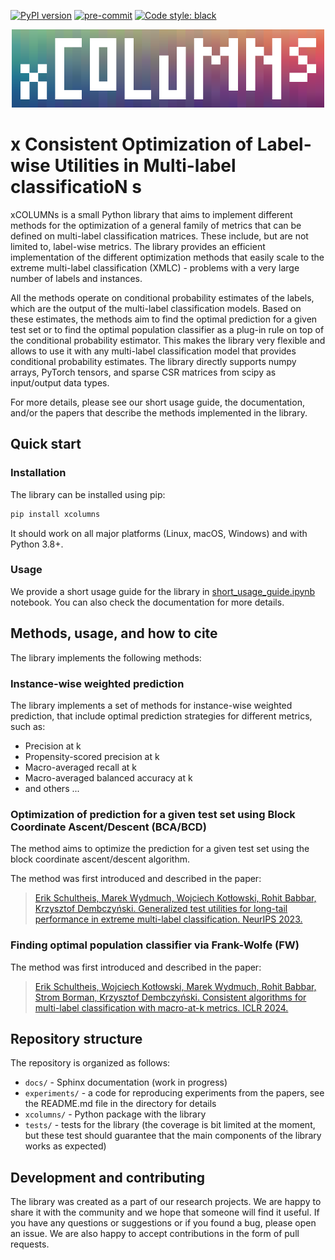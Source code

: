 [![PyPI version](https://badge.fury.io/py/xcolumns.svg)](https://badge.fury.io/py/xcolumns)
[![pre-commit](https://img.shields.io/badge/pre--commit-enabled-brightgreen?logo=pre-commit&logoColor=white)](https://pre-commit.com/)
[![Code style: black](https://img.shields.io/badge/code%20style-black-000000.svg)](https://github.com/psf/black)


<p align="center">
  <img src="https://raw.githubusercontent.com/mwydmuch/xCOLUMNs/master/docs/_static/xCOLUMNs_logo.png" width="500px"/>
</p>

# x **Consistent Optimization of Label-wise Utilities in Multi-label classificatioN** s

xCOLUMNs is a small Python library that aims to implement different methods for the optimization of a general family of
metrics that can be defined on multi-label classification matrices.
These include, but are not limited to, label-wise metrics.
The library provides an efficient implementation of the different optimization methods that easily scale to the extreme multi-label classification (XMLC) - problems with a very large number of labels and instances.

All the methods operate on conditional probability estimates of the labels, which are the output of the multi-label classification models.
Based on these estimates, the methods aim to find the optimal prediction for a given test set or to find the optimal population classifier as a plug-in rule on top of the conditional probability estimator.
This makes the library very flexible and allows to use it with any multi-label classification model that provides conditional probability estimates.
The library directly supports numpy arrays, PyTorch tensors, and sparse CSR matrices from scipy as input/output data types.

For more details, please see our short usage guide, the documentation, and/or the papers that describe the methods implemented in the library.


## Quick start

### Installation

The library can be installed using pip:
```sh
pip install xcolumns
```
It should work on all major platforms (Linux, macOS, Windows) and with Python 3.8+.


### Usage

We provide a short usage guide for the library in [short_usage_guide.ipynb](https://github.com/mwydmuch/xCOLUMNs/blob/master/short_usage_guide.ipynb) notebook.
You can also check the documentation for more details.


## Methods, usage, and how to cite

The library implements the following methods:

### Instance-wise weighted prediction

The library implements a set of methods for instance-wise weighted prediction, that include optimal prediction strategies for different metrics, such as:
- Precision at k
- Propensity-scored precision at k
- Macro-averaged recall at k
- Macro-averaged balanced accuracy at k
- and others ...

### Optimization of prediction for a given test set using Block Coordinate Ascent/Descent (BCA/BCD)

The method aims to optimize the prediction for a given test set using the block coordinate ascent/descent algorithm.

The method was first introduced and described in the paper:
> [Erik Schultheis, Marek Wydmuch, Wojciech Kotłowski, Rohit Babbar, Krzysztof Dembczyński. Generalized test utilities for long-tail performance in extreme multi-label classification. NeurIPS 2023.](https://arxiv.org/abs/2311.05081)

### Finding optimal population classifier via Frank-Wolfe (FW)

The method was first introduced and described in the paper:
> [Erik Schultheis, Wojciech Kotłowski, Marek Wydmuch, Rohit Babbar, Strom Borman, Krzysztof Dembczyński. Consistent algorithms for multi-label classification with macro-at-k metrics. ICLR 2024.](https://arxiv.org/abs/2401.16594)


## Repository structure

The repository is organized as follows:
- `docs/` - Sphinx documentation (work in progress)
- `experiments/` - a code for reproducing experiments from the papers, see the README.md file in the directory for details
- `xcolumns/` - Python package with the library
- `tests/` - tests for the library (the coverage is bit limited at the moment, but these test should guarantee that the main components of the library works as expected)


## Development and contributing

The library was created as a part of our research projects.
We are happy to share it with the community and we hope that someone will find it useful.
If you have any questions or suggestions or if you found a bug, please open an issue.
We are also happy to accept contributions in the form of pull requests.
